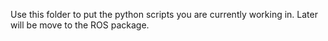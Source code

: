 Use this folder to put the python scripts you are currently working in. Later  will be move to the ROS package.

